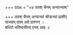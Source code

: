 +++
title = "०४ ततश् चैनम् अन्याभ्याम्"

+++
ततश् चैनम् अन्याभ्यां श्रोत्राभ्यां प्राशीर्  
याभ्याम् एतम् अग्रे प्राश्नन् ।  
बधिरो भविष्यसीत्य् एनम् आह ॥